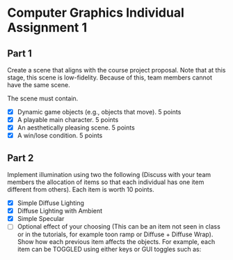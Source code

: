 # Computer Graphics Individual Assignment 1
 
## Part 1

Create a scene that aligns with the course project proposal. Note that at this stage, this scene is low-fidelity. Because of this, team members cannot have the same scene.

The scene must contain.
- [x] Dynamic game objects (e.g., objects that move). 5 points
- [x] A playable main character. 5 points
- [x] An aesthetically pleasing scene. 5 points
- [x] A win/lose condition. 5 points

## Part 2

Implement illumination using two the following (Discuss with your team members the allocation of items so that each individual has one item different from others). Each item is worth 10 points.
- [x] Simple Diffuse Lighting
- [x] Diffuse Lighting with Ambient
- [x] Simple Specular
- [ ] Optional effect of your choosing (This can be an item not seen in class or in the tutorials, for example toon ramp or Diffuse + Diffuse Wrap).
Show how each previous item affects the objects. For example, each item can be TOGGLED using either keys or GUI toggles such as:
